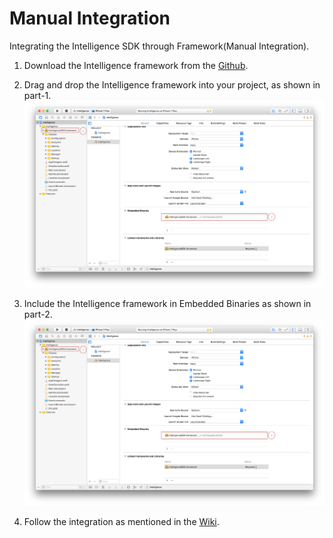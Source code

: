 # Manual Integration

Integrating the Intelligence SDK through Framework(Manual Integration).
1.	Download the Intelligence framework from the [Github](https://github.com/tigerspike/Intelligence-iOS-Framework/blob/master/SDK/Swift-3.0).

2.	Drag and drop the Intelligence framework into your project, as shown in part-1.
![Linked Frameworks and Libraries](Images/Framework-Link.png)

3. Include the Intelligence framework in Embedded Binaries as shown in part-2.
![Linked Frameworks and Libraries](Images/Framework-Link.png)

4. Follow the integration as mentioned in the [Wiki](https://git-apac.internal.tigerspike.com/phoenix/Phoenix-Intelligence-iOS-SDK).
